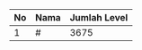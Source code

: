 | No | Nama            | Jumlah Level |
|----|-----------------|--------------|
| 1  | #    |    3675        |
